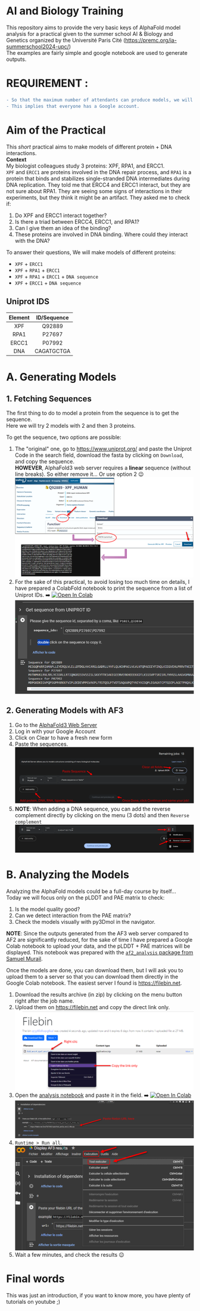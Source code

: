 AI and Biology Training
=======================
This repository aims to provide the very basic keys of AlphaFold model analysis for a practical given to the summer school AI & Biology and Genetics organized by the Université Paris Cité (https://premc.org/ia-summerschool2024-upc/)  
The examples are fairly simple and google notebook are used to generate outputs.

# REQUIREMENT : 

```diff
- So that the maximum number of attendants can produce models, we will use the AlphaFold 3 Google web server: https://golgi.sandbox.google.com.  
- This implies that everyone has a Google account.
```

# Aim of the Practical
This *short* practical aims to make models of different protein + DNA interactions.  
**Context**  
My biologist colleagues study 3 proteins: XPF, RPA1, and ERCC1.  
`XPF` and `ERCC1` are proteins involved in the DNA repair process, and `RPA1` is a protein that binds and stabilizes single-stranded DNA intermediates during DNA replication.
They told me that ERCC4 and ERCC1 interact, but they are not sure about RPA1. They are seeing some signs of interactions in their experiments, but they think it might be an artifact. They asked me to check if:  
1. Do XPF and ERCC1 interact together? 
2. Is there a triad between ERCC4, ERCC1, and RPA1? 
3. Can I give them an idea of the binding? 
4. These proteins are involved in DNA binding. Where could they interact with the DNA?
 
To answer their questions, We will make models of different proteins: 
- `XPF` + `ERCC1`
- `XPF` + `RPA1` + `ERCC1`
- `XPF` + `RPA1` + `ERCC1` + `DNA sequence`
- `XPF` + `ERCC1` + `DNA sequence`

## Uniprot IDS

**Element**|**ID/Sequence**
:-----:|:-----:
XPF|Q92889
RPA1|P27697
ERCC1|P07992
DNA|CAGATGCTGA

# A. Generating Models
## 1. Fetching Sequences

The first thing to do to model a protein from the sequence is to get the sequence.  
Here we will try 2 models with 2 and then 3 proteins.

To get the sequence, two options are possible: 
1. The "original" one, go to https://www.uniprot.org/ and paste the Uniprot Code in the search field, download the fasta by clicking on `Download`, and copy the sequence.  
**HOWEVER**, AlphaFold3 web server requires a **linear** sequence (without line breaks). So either remove it... Or use option 2 😉
![alt text](imgs/uniprot_download.png)
2. For the sake of this practical, to avoid losing too much time on details, I have prepared a ColabFold notebook to print the sequence from a list of Uniprot IDs. ➡️ <a target="_blank" href="https://colab.research.google.com/github/tubiana/practicals_AI-biology-genetics/blob/main/Get_sequence_for_AF3.ipynb"><img src="https://colab.research.google.com/assets/colab-badge.svg" alt="Open In Colab"/></a>
   ![alt text](imgs/colab_get_sequence.png)

## 2. Generating Models with AF3
1. Go to the [AlphaFold3 Web Server](https://golgi.sandbox.google.com)
2. Log in with your Google Account
3. Click on Clear to have a fresh new form
4. Paste the sequences.  
![alt text](imgs/af3_server.png)
5. **NOTE**: When adding a DNA sequence, you can add the reverse complement directly by clicking on the menu (3 dots) and then `Reverse complement`  
![alt text](imgs/af3_server_DNA_reverse.png)

# B. Analyzing the Models

Analyzing the AlphaFold models could be a full-day course by itself...  
Today we will focus only on the pLDDT and PAE matrix to check: 
1. Is the model quality good? 
2. Can we detect interaction from the PAE matrix? 
3. Check the models visually with py3Dmol in the navigator. 

**NOTE**: Since the outputs generated from the AF3 web server compared to AF2 are significantly reduced, for the sake of time I have prepared a Google Colab notebook to upload your data, and the pLDDT + PAE matrices will be displayed. This notebook was prepared with the [`af2_analysis` package from Samuel Murail](https://github.com/samuelmurail/af2_analysis).

Once the models are done, you can download them, but I will ask you to upload them to a server so that you can download them directly in the Google Colab notebook. The easiest server I found is https://filebin.net. 
1. Download the results archive (in zip) by clicking on the menu button right after the job name.
2. Upload them on https://filebin.net and copy the direct link only.  
![alt text](imgs/filebin_tuto.png)
3. Open the [analysis notebook](https://colab.research.google.com/github/tubiana/practicals_AI-biology-genetics/blob/main/Display_AF3_results.ipynb) and paste it in the field. ➡️ <a target="_blank" href="https://colab.research.google.com/github/tubiana/practicals_AI-biology-genetics/blob/main/Display_AF3_results.ipynb"><img src="https://colab.research.google.com/assets/colab-badge.svg" alt="Open In Colab"/> </a>  
![alt text](imgs/colab_analysis_pastelink.png)
4. `Runtime > Run all`.  
![alt text](imgs/colab_analysis_runall.png)
5. Wait a few minutes, and check the results 😉


# Final words
This was just an introduction, if you want to know more, you have plenty of tutorials on youtube ;)


